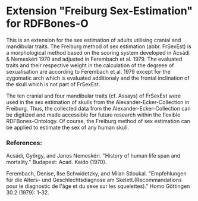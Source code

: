 # Extension "Freiburg Sex-Estimation" for RDFBones-O
This is an extension for the sex estimation of adults utilising cranial and mandibular traits. The Freiburg method of sex estimation (abbr. FrSexEst) is a morphological method based on the scoring system developed in Acsádi & Nemeskéri 1970 and adjusted in Ferembach et al. 1979. The evaluated traits and their respective weight in the calculation of the degreee of sexualisation are according to Ferembach et al. 1979 except for the zygomatic arch which is evaluated additionaly and the frontal inclination of the skull which is not part of FrSexEst.

The ten cranial and four mandibular traits (cf. Assays) of FrSexEst were used in the sex estimation of skulls from the Alexander-Ecker-Collection in Freiburg. Thus, the collected data from the Alexander-Ecker-Collection can be digitized and made accessible for future research within the flexible RDFBones-Ontology. Of course, the Freiburg method of sex estimation can be applied to estimate the sex of any human skull.


### References:
Acsádi, György, and Janos Nemeskéri. "History of human life span and mortality." Budapest: Acad. Kaido (1970).

Ferembach, Denise, Ilse Schwidetzky, and Milan Stloukal. "Empfehlungen für die Alters- und Geschlechtsdiagnose am Skelett.(Recommandations pour le diagnostic de l'âge et du sexe sur les squelettes)." Homo Göttingen 30.2 (1979): 1-32.
